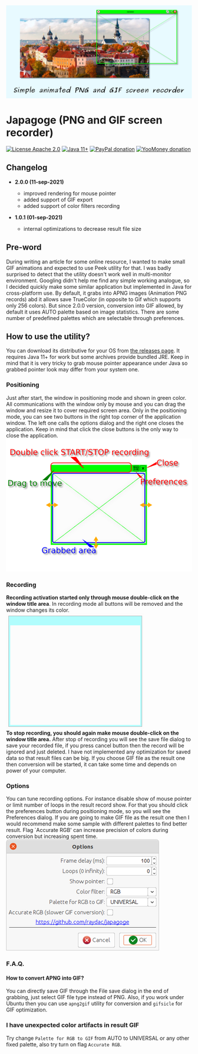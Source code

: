 ![Banner](assets/banner.png)

# Japagoge (PNG and GIF screen recorder)

[![License Apache 2.0](https://img.shields.io/badge/license-Apache%20License%202.0-green.svg)](http://www.apache.org/licenses/LICENSE-2.0)
[![Java 11+](https://img.shields.io/badge/java-11%2b-green.svg)](https://bell-sw.com/pages/downloads/#/java-11-lts)
[![PayPal donation](https://img.shields.io/badge/donation-PayPal-cyan.svg)](https://www.paypal.com/cgi-bin/webscr?cmd=_s-xclick&hosted_button_id=AHWJHJFBAWGL2)
[![YooMoney donation](https://img.shields.io/badge/donation-Yoo.money-blue.svg)](https://yoomoney.ru/to/41001158080699)

## Changelog

- __2.0.0 (11-sep-2021)__
  - improved rendering for mouse pointer
  - added support of GIF export
  - added support of color filters recording

- __1.0.1 (01-sep-2021)__
  - internal optimizations to decrease result file size

## Pre-word

During writing an article for some online resource, I wanted to make small GIF animations and expected to use Peek
utility for that. I was badly surprised to detect that the utility doesn't work well in multi-monitor environment.
Googling didn't help me find any simple working analogue, so I decided quickly make some similar application but
implemented in Java for cross-platform use. By default, it grabs into APNG images (Animation PNG records) abd it allows
save TrueColor (in opposite to Gif which supports only 256 colors). But since 2.0.0 version, conversion into GIF
allowed, by default it uses AUTO palette based on image statistics. There are some number of predefined palettes which
are selectable through preferences.

## How to use the utility?

You can download its distributive for your OS from [the releases page](https://github.com/raydac/japagoge/releases). It
requires Java 11+ for work but some archives provide bundled JRE. Keep in mind that it is very tricky to grab mouse
pointer appearance under Java so grabbed pointer look may differ from your system one.

### Positioning

Just after start, the window in positioning mode and shown in green color. All communications with the window only by
mouse and you can drag the window and resize it to cover required screen area. Only in the positioning mode, you can see
two buttons in the right top corner of the application window. The left one calls the options dialog and the right one
closes the application. Keep in mind that click the close buttons is the only way to close the application.      
![Positioning state](assets/screens/state_positioning.png)

### Recording

__Recording activation started only through mouse double-click on the window title area__. In recording mode all buttons
will be removed and the window changes its color.   
![Positioning state](assets/screens/state_recording.png)   
__To stop recording, you should again make mouse double-click on the window title area.__ After stop of recording you
will see the save file dialog to save your recorded file, if you press cancel button then the record will be ignored and
just deleted. I have not implemented any optimization for saved data so that result files can be big. If you choose GIF
file as the result one then conversion will be started, it can take some time and depends on power of your computer.

### Options

You can tune recording options. For instance disable show of mouse pointer or limit number of loops in the result record
show. For that you should click the preferences button during positioning mode, so you will see the Preferences dialog.
If you are going to make GIF file as the result one then I would recommend make some sample with different palettes to
find better result. Flag `Accurate RGB' can increase precision of colors during conversion but increasing spent
time.    
![Positioning state](assets/screens/state_preferences.png)

### F.A.Q.

#### How to convert APNG into GIF?

You can directly save GIF through the File save dialog in the end of grabbing, just select GIF file type instead of PNG.
Also, if you work under Ubuntu then you can use `apng2gif` utility for conversion and `gifsicle` for GIF optimization.

### I have unexpected color artifacts in result GIF

Try change `Palette for RGB to GIF` from AUTO to UNIVERSAL or any other fixed palette, also try turn on
flag `Accurate RGB`.
